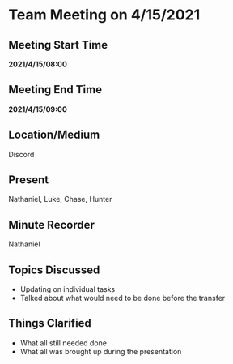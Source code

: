 # Team Meeting on 4/15/2021

## Meeting Start Time

**2021/4/15/08:00**

## Meeting End Time

**2021/4/15/09:00**

## Location/Medium

Discord

## Present

Nathaniel,
Luke,
Chase, 
Hunter


## Minute Recorder

Nathaniel

## Topics Discussed

-   Updating on individual tasks 
-   Talked about what would need to be done before the transfer

## Things Clarified

-   What all still needed done
-   What all was brought up during the presentation
